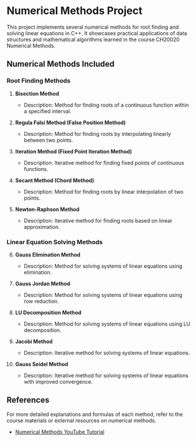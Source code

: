 # Numerical Methods Project

This project implements several numerical methods for root finding and solving linear equations in C++. It showcases practical applications of data structures and mathematical algorithms learned in the course CH20020 Numerical Methods.

## Numerical Methods Included

### Root Finding Methods

1. **Bisection Method**
   - Description: Method for finding roots of a continuous function within a specified interval.

2. **Regula Falsi Method (False Position Method)**
   - Description: Method for finding roots by interpolating linearly between two points.

3. **Iteration Method (Fixed Point Iteration Method)**
   - Description: Iterative method for finding fixed points of continuous functions.

4. **Secant Method (Chord Method)**
   - Description: Method for finding roots by linear interpolation of two points.

5. **Newton-Raphson Method**
   - Description: Iterative method for finding roots based on linear approximation.

### Linear Equation Solving Methods

6. **Gauss Elimination Method**
   - Description: Method for solving systems of linear equations using elimination.

7. **Gauss Jordan Method**
   - Description: Method for solving systems of linear equations using row reduction.

8. **LU Decomposition Method**
   - Description: Method for solving systems of linear equations using LU decomposition.

9. **Jacobi Method**
   - Description: Iterative method for solving systems of linear equations.

10. **Gauss Seidel Method**
    - Description: Iterative method for solving systems of linear equations with improved convergence.

## References

For more detailed explanations and formulas of each method, refer to the course materials or external resources on numerical methods.

- [Numerical Methods YouTube Tutorial](https://youtube.com/playlist?list=PLU6SqdYcYsfIk1VhXxIYNPFU67ym6gae8&si=J9ev2uQooy4NigfR)
